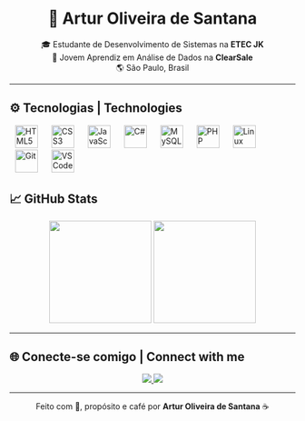 <h1 align="center">🚀 Artur Oliveira de Santana</h1>


<div align="center">
  
🎓 Estudante de Desenvolvimento de Sistemas na <strong>ETEC JK</strong>  
💼 Jovem Aprendiz em Análise de Dados na <strong>ClearSale</strong>  
🌎 São Paulo, Brasil

</div>

---

## ⚙️ Tecnologias | Technologies

<p>
  <img alt="HTML5" src="https://skillicons.dev/icons?i=html" height="40" style="margin: 0 10px" />
  <img alt="CSS3" src="https://skillicons.dev/icons?i=css" height="40" style="margin: 0 10px" />
  <img alt="JavaScript" src="https://skillicons.dev/icons?i=js" height="40" style="margin: 0 10px" />
  <img alt="C#" src="https://skillicons.dev/icons?i=cs" height="40" style="margin: 0 10px" />
  <img alt="MySQL" src="https://skillicons.dev/icons?i=mysql" height="40" style="margin: 0 10px" />
 <img alt="PHP" src="https://skillicons.dev/icons?i=php" height="40" style="margin: 0 10px" />
  <img alt="Linux" src="https://skillicons.dev/icons?i=linux" height="40" style="margin: 0 10px" />
  <img alt="Git" src="https://skillicons.dev/icons?i=git" height="40" style="margin: 0 10px" />
  <img alt="VSCode" src="https://skillicons.dev/icons?i=vscode" height="40" style="margin: 0 10px" />
</p>


## 📈 GitHub Stats

<div align="center">
  <img height="180em" src="https://github-readme-stats.vercel.app/api?username=ArturOSantana&show_icons=true&theme=radical&count_private=true&hide_title=true" />
  <img height="180em" src="https://github-readme-stats.vercel.app/api/top-langs/?username=ArturOSantana&layout=compact&theme=radical" />
</div>

---

## 🌐 Conecte-se comigo | Connect with me

<p align="center">
  <a href="https://www.linkedin.com/in/artur-oliveira-de-santana/" target="_blank">
    <img src="https://img.shields.io/badge/LinkedIn-Artur%20Santana-blue?style=for-the-badge&logo=linkedin" />
  </a>
  <a href="https://github.com/ArturOSantana" target="_blank">
    <img src="https://img.shields.io/badge/GitHub-ArturOSantana-181717?style=for-the-badge&logo=github" />
  </a>
</p>

---

<p align="center">
  Feito com 💙, propósito e café por <strong>Artur Oliveira de Santana</strong> ☕
</p>
